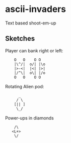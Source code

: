 # ascii-invaders
Text based shoot-em-up

## Sketches
Player can bank right or left:                 
```                    
    O   O    O O    
    |\^/|  o/| |\o  
    |>-<|  |<| |>|  
    |/^\|  o\| |/o  
    O   O    O O    
```

Rotating Alien pod:
```
      _             
     / \            
    [|| ]           
     \_/            
```                    

Power-ups in diamonds
```
    /\
   <L+>
    \/
```
